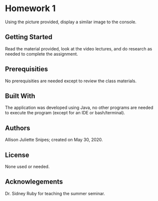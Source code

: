 # Homework 1

Using the picture provided, display a similar image to the console.

## Getting Started

Read the material provided, look at the video lectures, and do research as needed to complete the assignment.

## Prerequisities

No prerequisities are needed except to review the class materials.

## Built With

The application was developed using Java, no other programs are needed to execute the program (except for an IDE or bash/terminal).

## Authors

Allison Juliette Snipes; created on May 30, 2020.

## License

None used or needed.

## Acknowlegements

Dr. Sidney Ruby for teaching the summer seminar.
